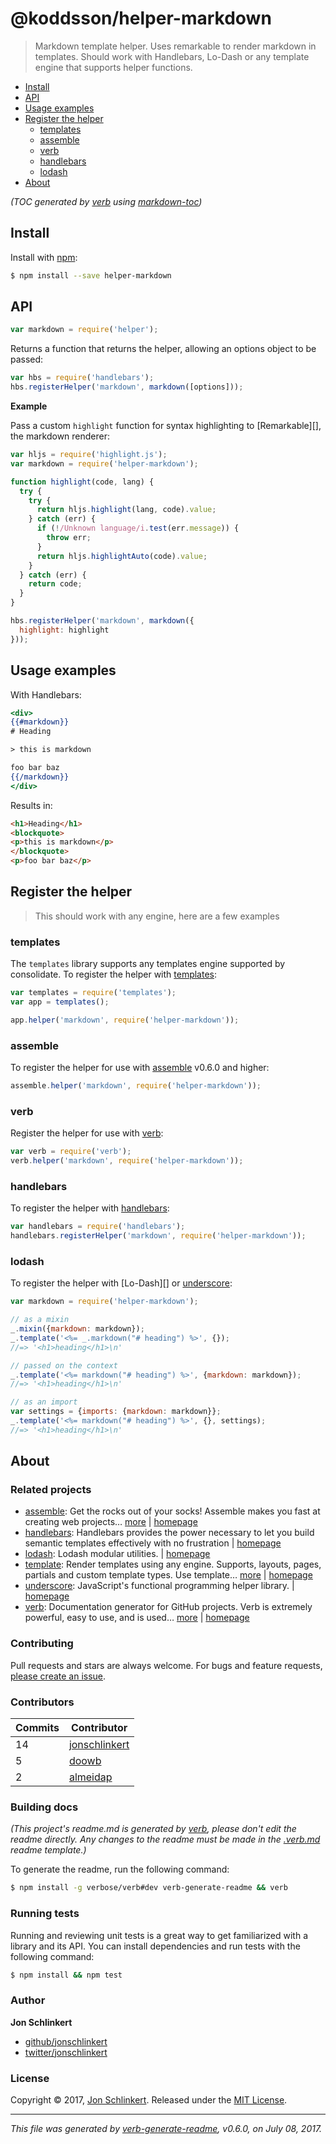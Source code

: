 # @koddsson/helper-markdown

> Markdown template helper. Uses remarkable to render markdown in templates. Should work with Handlebars, Lo-Dash or any template engine that supports helper functions.

- [Install](#install)
- [API](#api)
- [Usage examples](#usage-examples)
- [Register the helper](#register-the-helper)
  * [templates](#templates)
  * [assemble](#assemble)
  * [verb](#verb)
  * [handlebars](#handlebars)
  * [lodash](#lodash)
- [About](#about)

_(TOC generated by [verb](https://github.com/verbose/verb) using [markdown-toc](https://github.com/jonschlinkert/markdown-toc))_

## Install

Install with [npm](https://www.npmjs.com/):

```sh
$ npm install --save helper-markdown
```

## API

```js
var markdown = require('helper');
```

Returns a function that returns the helper, allowing an options object to be passed:

```js
var hbs = require('handlebars');
hbs.registerHelper('markdown', markdown([options]));
```

**Example**

Pass a custom `highlight` function for syntax highlighting to [Remarkable][], the markdown renderer:

```js
var hljs = require('highlight.js');
var markdown = require('helper-markdown');

function highlight(code, lang) {
  try {
    try {
      return hljs.highlight(lang, code).value;
    } catch (err) {
      if (!/Unknown language/i.test(err.message)) {
        throw err;
      }
      return hljs.highlightAuto(code).value;
    }
  } catch (err) {
    return code;
  }
}

hbs.registerHelper('markdown', markdown({
  highlight: highlight  
}));
```

## Usage examples

With Handlebars:

```handlebars
<div>
{{#markdown}}
# Heading

> this is markdown

foo bar baz
{{/markdown}}
</div>
```

Results in:

```html
<h1>Heading</h1>
<blockquote>
<p>this is markdown</p>
</blockquote>
<p>foo bar baz</p>
```

## Register the helper

> This should work with any engine, here are a few examples

### templates

The `templates` library supports any templates engine supported by consolidate. To register the helper with [templates](https://github.com/jonschlinkert/templates):

```js
var templates = require('templates');
var app = templates();

app.helper('markdown', require('helper-markdown'));
```

### assemble

To register the helper for use with [assemble](https://github.com/assemble/assemble) v0.6.0 and higher:

```js
assemble.helper('markdown', require('helper-markdown'));
```

### verb

Register the helper for use with [verb](https://github.com/verbose/verb):

```js
var verb = require('verb');
verb.helper('markdown', require('helper-markdown'));
```

### handlebars

To register the helper with [handlebars](http://www.handlebarsjs.com/):

```js
var handlebars = require('handlebars');
handlebars.registerHelper('markdown', require('helper-markdown'));
```

### lodash

To register the helper with [Lo-Dash][] or [underscore](http://underscorejs.org):

```js
var markdown = require('helper-markdown');

// as a mixin
_.mixin({markdown: markdown});
_.template('<%= _.markdown("# heading") %>', {});
//=> '<h1>heading</h1>\n'

// passed on the context
_.template('<%= markdown("# heading") %>', {markdown: markdown});
//=> '<h1>heading</h1>\n'

// as an import
var settings = {imports: {markdown: markdown}};
_.template('<%= markdown("# heading") %>', {}, settings);
//=> '<h1>heading</h1>\n'
```

## About

### Related projects

* [assemble](https://www.npmjs.com/package/assemble): Get the rocks out of your socks! Assemble makes you fast at creating web projects… [more](https://github.com/assemble/assemble) | [homepage](https://github.com/assemble/assemble "Get the rocks out of your socks! Assemble makes you fast at creating web projects. Assemble is used by thousands of projects for rapid prototyping, creating themes, scaffolds, boilerplates, e-books, UI components, API documentation, blogs, building websit")
* [handlebars](https://www.npmjs.com/package/handlebars): Handlebars provides the power necessary to let you build semantic templates effectively with no frustration | [homepage](http://www.handlebarsjs.com/ "Handlebars provides the power necessary to let you build semantic templates effectively with no frustration")
* [lodash](https://www.npmjs.com/package/lodash): Lodash modular utilities. | [homepage](https://lodash.com/ "Lodash modular utilities.")
* [template](https://www.npmjs.com/package/template): Render templates using any engine. Supports, layouts, pages, partials and custom template types. Use template… [more](https://github.com/jonschlinkert/template) | [homepage](https://github.com/jonschlinkert/template "Render templates using any engine. Supports, layouts, pages, partials and custom template types. Use template helpers, middleware, routes, loaders, and lots more. Powers assemble, verb and other node.js apps.")
* [underscore](https://www.npmjs.com/package/underscore): JavaScript's functional programming helper library. | [homepage](http://underscorejs.org "JavaScript's functional programming helper library.")
* [verb](https://www.npmjs.com/package/verb): Documentation generator for GitHub projects. Verb is extremely powerful, easy to use, and is used… [more](https://github.com/verbose/verb) | [homepage](https://github.com/verbose/verb "Documentation generator for GitHub projects. Verb is extremely powerful, easy to use, and is used on hundreds of projects of all sizes to generate everything from API docs to readmes.")

### Contributing

Pull requests and stars are always welcome. For bugs and feature requests, [please create an issue](../../issues/new).

### Contributors

| **Commits** | **Contributor** | 
| --- | --- |
| 14 | [jonschlinkert](https://github.com/jonschlinkert) |
| 5 | [doowb](https://github.com/doowb) |
| 2 | [almeidap](https://github.com/almeidap) |

### Building docs

_(This project's readme.md is generated by [verb](https://github.com/verbose/verb-generate-readme), please don't edit the readme directly. Any changes to the readme must be made in the [.verb.md](.verb.md) readme template.)_

To generate the readme, run the following command:

```sh
$ npm install -g verbose/verb#dev verb-generate-readme && verb
```

### Running tests

Running and reviewing unit tests is a great way to get familiarized with a library and its API. You can install dependencies and run tests with the following command:

```sh
$ npm install && npm test
```

### Author

**Jon Schlinkert**

* [github/jonschlinkert](https://github.com/jonschlinkert)
* [twitter/jonschlinkert](https://twitter.com/jonschlinkert)

### License

Copyright © 2017, [Jon Schlinkert](https://github.com/jonschlinkert).
Released under the [MIT License](LICENSE).

***

_This file was generated by [verb-generate-readme](https://github.com/verbose/verb-generate-readme), v0.6.0, on July 08, 2017._
